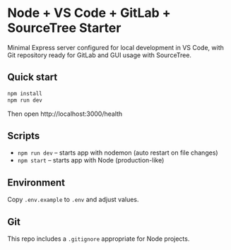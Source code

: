 # Node + VS Code + GitLab + SourceTree Starter

Minimal Express server configured for local development in VS Code, with Git repository ready for GitLab and GUI usage with SourceTree.

## Quick start

```bash
npm install
npm run dev
```

Then open http://localhost:3000/health

## Scripts

- `npm run dev` – starts app with nodemon (auto restart on file changes)
- `npm start` – starts app with Node (production-like)

## Environment

Copy `.env.example` to `.env` and adjust values.

## Git

This repo includes a `.gitignore` appropriate for Node projects.
